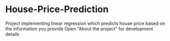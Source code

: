 # House-Price-Prediction
Project implementing linear regression
which predicts house price based on the information you provide 
Open "About the project" for development details 
